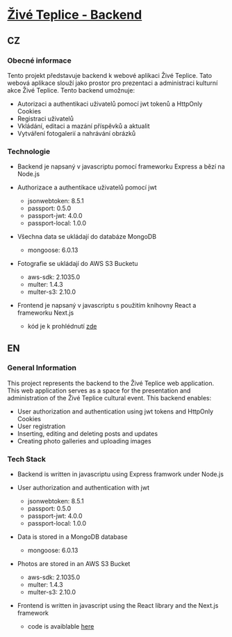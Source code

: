 # [Živé Teplice - Backend](https://www.ziveteplice.cz/)

## CZ

### Obecné informace
Tento projekt představuje backend k webové aplikaci Živé Teplice. Tato webová aplikace slouží jako prostor pro prezentaci a administraci kulturní akce Živé Teplice. Tento backend umožnuje:

  - Autorizaci a authentikaci uživatelů pomocí jwt tokenů a HttpOnly Cookies
  - Registraci uživatelů
  - Vkládání, editaci a mazání příspěvků a aktualit
  - Vytváření fotogalerií a nahrávání obrázků
  
### Technologie
  - Backend je napsaný v javascriptu pomocí frameworku Express a bězí na Node.js
  
  - Authorizace a authentikace uživatelů pomocí jwt  
    - jsonwebtoken: 8.5.1
    - passport: 0.5.0
    - passport-jwt: 4.0.0
    - passport-local: 1.0.0
    
  - Všechna data se ukládají do databáze MongoDB  
    - mongoose: 6.0.13
    
  - Fotografie se ukládají do AWS S3 Bucketu
    - aws-sdk: 2.1035.0
    - multer: 1.4.3
    - multer-s3: 2.10.0
    
  - Frontend je napsaný v javascriptu s použitím knihovny React a frameworku Next.js
    - kód je k prohlédnutí [zde](https://github.com/fialajiri/zive-teplice-frontend)
    
  
## EN

### General Information
This project represents the backend to the Živé Teplice web application. This web application serves as a space for the presentation and administration of the Živé Teplice cultural event. This backend enables:

  - User authorization and authentication using jwt tokens and HttpOnly Cookies
  - User registration
  - Inserting, editing and deleting posts and updates
  - Creating photo galleries and uploading images
  
### Tech Stack
  - Backend is written in javascriptu using Express framwork under Node.js  
  
- User authorization and authentication with jwt
    - jsonwebtoken: 8.5.1
    - passport: 0.5.0
    - passport-jwt: 4.0.0
    - passport-local: 1.0.0
    
- Data is stored in a MongoDB database
  - mongoose: 6.0.13
    
- Photos are stored in an AWS S3 Bucket
  - aws-sdk: 2.1035.0
  - multer: 1.4.3
  - multer-s3: 2.10.0
    
- Frontend is written in javascript using the React library and the Next.js framework
  - code is avaiblable [here](https://github.com/fialajiri/zive-teplice-frontend)
  
